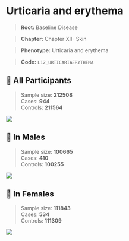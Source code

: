 # Urticaria and erythema

> **Root:** Baseline Disease  

> **Chapter:** Chapter XII- Skin  

> **Phenotype:** Urticaria and erythema  

> **Code:** `L12_URTICARIAERYTHEMA`

## 🧪 All Participants  
> Sample size: **212508**  
> Cases: **944**  
> Controls: **211564**
<img src="/Disease/Figures/ALL/Incidence/L12_URTICARIAERYTHEMA.png"/>
<CsvTable src="/public/Disease/Data/ALL/Incidence/COX_L12_URTICARIAERYTHEMA.csv" label="🔍 View full results" />

## 👨 In Males  
> Sample size: **100665**  
> Cases: **410**  
> Controls: **100255**
<img src="/Disease/Figures/Male/Incidence/L12_URTICARIAERYTHEMA.png"/>
<CsvTable src="/public/Disease/Data/Male/Incidence/COX_L12_URTICARIAERYTHEMA.csv" label="🔍 View full results" />

## 👩 In Females  
> Sample size: **111843**  
> Cases: **534**  
> Controls: **111309**
<img src="/Disease/Figures/Female/Incidence/L12_URTICARIAERYTHEMA.png"/>
<CsvTable src="/public/Disease/Data/Female/Incidence/COX_L12_URTICARIAERYTHEMA.csv" label="🔍 View full results" />
